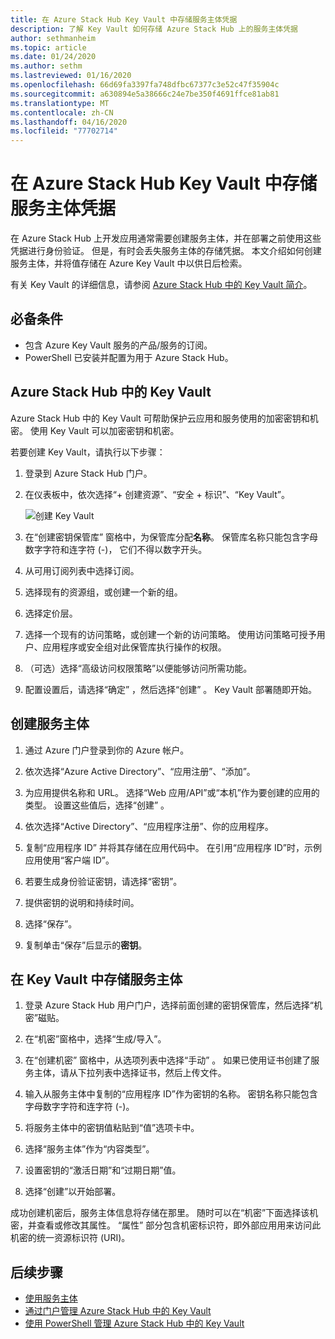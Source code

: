 ```yaml
---
title: 在 Azure Stack Hub Key Vault 中存储服务主体凭据
description: 了解 Key Vault 如何存储 Azure Stack Hub 上的服务主体凭据
author: sethmanheim
ms.topic: article
ms.date: 01/24/2020
ms.author: sethm
ms.lastreviewed: 01/16/2020
ms.openlocfilehash: 66d69fa3397fa748dfbc67377c3e52c47f35904c
ms.sourcegitcommit: a630894e5a38666c24e7be350f4691ffce81ab81
ms.translationtype: MT
ms.contentlocale: zh-CN
ms.lasthandoff: 04/16/2020
ms.locfileid: "77702714"
---
```

# <a name="store-service-principal-credentials-in-azure-stack-hub-key-vault"></a>在 Azure Stack Hub Key Vault 中存储服务主体凭据

在 Azure Stack Hub 上开发应用通常需要创建服务主体，并在部署之前使用这些凭据进行身份验证。 但是，有时会丢失服务主体的存储凭据。 本文介绍如何创建服务主体，并将值存储在 Azure Key Vault 中以供日后检索。

有关 Key Vault 的详细信息，请参阅 [Azure Stack Hub 中的 Key Vault 简介](azure-stack-key-vault-intro.md)。

## <a name="prerequisites"></a>必备条件

- 包含 Azure Key Vault 服务的产品/服务的订阅。
- PowerShell 已安装并配置为用于 Azure Stack Hub。

## <a name="key-vault-in-azure-stack-hub"></a>Azure Stack Hub 中的 Key Vault

Azure Stack Hub 中的 Key Vault 可帮助保护云应用和服务使用的加密密钥和机密。 使用 Key Vault 可以加密密钥和机密。

若要创建 Key Vault，请执行以下步骤：

1. 登录到 Azure Stack Hub 门户。

2. 在仪表板中，依次选择“+ 创建资源”、“安全 + 标识”、“Key Vault”。   

   ![创建 Key Vault](media/azure-stack-key-vault-store-credentials/create-key-vault.png)

3. 在“创建密钥保管库”  窗格中，为保管库分配**名称**。 保管库名称只能包含字母数字字符和连字符 (-)， 它们不得以数字开头。

4. 从可用订阅列表中选择订阅。

5. 选择现有的资源组，或创建一个新的组。

6. 选择定价层。

7. 选择一个现有的访问策略，或创建一个新的访问策略。 使用访问策略可授予用户、应用程序或安全组对此保管库执行操作的权限。

8. （可选）选择“高级访问权限策略”以便能够访问所需功能。

9. 配置设置后，请选择“确定”  ，然后选择“创建”  。 Key Vault 部署随即开始。

## <a name="create-a-service-principal"></a>创建服务主体

1. 通过 Azure 门户登录到你的 Azure 帐户。

2. 依次选择“Azure Active Directory”、“应用注册”、“添加”。   

3. 为应用提供名称和 URL。 选择“Web 应用/API”或“本机”作为要创建的应用的类型。   设置这些值后，选择“创建”  。

4. 依次选择“Active Directory”、“应用程序注册”、你的应用程序。  

5. 复制“应用程序 ID”  并将其存储在应用代码中。 在引用“应用程序 ID”时，示例应用使用“客户端 ID”。  

6. 若要生成身份验证密钥，请选择“密钥”。 

7. 提供密钥的说明和持续时间。

8. 选择“保存”。 

9. 复制单击“保存”后显示的**密钥**。 

## <a name="store-the-service-principal-inside-key-vault"></a>在 Key Vault 中存储服务主体

1. 登录 Azure Stack Hub 用户门户，选择前面创建的密钥保管库，然后选择“机密”磁贴。 

2. 在“机密”窗格中，选择“生成/导入”。  

3. 在“创建机密”  窗格中，从选项列表中选择“手动”  。 如果已使用证书创建了服务主体，请从下拉列表中选择证书，然后上传文件。

4. 输入从服务主体中复制的“应用程序 ID”作为密钥的名称。  密钥名称只能包含字母数字字符和连字符 (-)。

5. 将服务主体中的密钥值粘贴到“值”选项卡中。 

6. 选择“服务主体”作为“内容类型”。  

7. 设置密钥的“激活日期”和“过期日期”值。  

8. 选择“创建”以开始部署。 

成功创建机密后，服务主体信息将存储在那里。 随时可以在“机密”下面选择该机密，并查看或修改其属性。  “属性”  部分包含机密标识符，即外部应用用来访问此机密的统一资源标识符 (URI)。

## <a name="next-steps"></a>后续步骤

- [使用服务主体](azure-stack-create-service-principals.md)
- [通过门户管理 Azure Stack Hub 中的 Key Vault](azure-stack-key-vault-manage-portal.md)  
- [使用 PowerShell 管理 Azure Stack Hub 中的 Key Vault](azure-stack-key-vault-manage-powershell.md)
